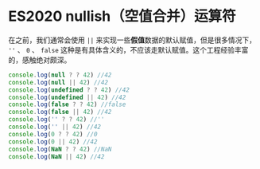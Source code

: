 # ES2020 nullish（空值合并）运算符

在之前，我们通常会使用 `||` 来实现一些**假值**数据的默认赋值，但是很多情况下， `''` 、 `0` 、 `false` 这种是有具体含义的，不应该走默认赋值。这个工程经验丰富的，感触绝对颇深。

``` javascript
console.log(null ? ? 42) //42
console.log(null || 42) //42
console.log(undefined ? ? 42) //42
console.log(undefined || 42) //42
console.log(false ? ? 42) //false
console.log(false || 42) //42
console.log('' ? ? 42) //''
console.log('' || 42) //42
console.log(0 ? ? 42) //0
console.log(0 || 42) //42
console.log(NaN ? ? 42) //NaN
console.log(NaN || 42) //42
```
